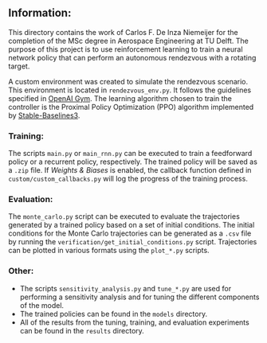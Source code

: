 ## Information:
This directory contains the work of Carlos F. De Inza Niemeijer for the completion of the MSc degree in Aerospace Engineering at TU Delft. The purpose of this project is to use reinforcement learning to train a neural network policy that can perform an autonomous rendezvous with a rotating target. 

A custom environment was created to simulate the rendezvous scenario. This environment is located in `rendezvous_env.py`. It follows the guidelines specified in [OpenAI Gym](https://www.gymlibrary.dev/content/environment_creation/). 
The learning algorithm chosen to train the controller is the Proximal Policy Optimization (PPO) algorithm implemented by [Stable-Baselines3](https://stable-baselines3.readthedocs.io/en/master/modules/ppo.html).

### Training:
The scripts `main.py` or `main_rnn.py` can be executed to train a feedforward policy or a recurrent policy, respectively. The trained policy will be saved as a `.zip` file. If *Weights & Biases* is enabled, the callback function defined in `custom/custom_callbacks.py` will log the progress of the training process.

### Evaluation:
The `monte_carlo.py` script can be executed to evaluate the trajectories generated by a trained policy based on a set of initial conditions. The initial conditions for the Monte Carlo trajectories can be generated as a `.csv` file by running the `verification/get_initial_conditions.py` script. Trajectories can be plotted in various formats using the `plot_*.py` scripts.

### Other:
- The scripts `sensitivity_analysis.py` and `tune_*.py` are used for performing a sensitivity analysis and for tuning the different components of the model. 
- The trained policies can be found in the `models` directory.
- All of the results from the tuning, training, and evaluation experiments can be found in the `results` directory.
